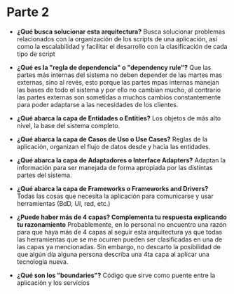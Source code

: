 # Parte 2

- **¿Qué busca solucionar esta arquitectura?**
Busca solucionar problemas relacionados con la organización de los scripts de una aplicación, así como la escalabilidad y facilitar el desarrollo con la clasificación de cada tipo de script

- **¿Qué es la "regla de dependencia" o "dependency rule"?**
Que las partes más internas del sistema no deben depender de las martes mas externas, sino al revés, esto porque las partes mpas internas manejan las bases de todo el sistema y por ello no cambian mucho, al contrario las partes externas son sometidas a muchos cambios constantemente para poder adaptarse a las necesidades de los clientes. 
- **¿Qué abarca la capa de Entidades o Entities?**
Los objetos de más alto nivel, la base del sistema completo.

- **¿Qué abarca la capa de Casos de Uso o Use Cases?**
Reglas de la aplicación, organizan el flujo de datos desde y hacia las entidades.

- **¿Qué abarca la capa de Adaptadores o Interface Adapters?**
Adaptan la información para ser manejada de forma apropiada por las distintas partes del sistema.

- **¿Qué abarca la capa de Frameworks o Frameworks and Drivers?**
Todas las cosas que necesita la aplicación para comunicarse y usar herramientas (BdD, UI, red, etc.)

- **¿Puede haber más de 4 capas? Complementa tu respuesta explicando tu razonamiento**
Probablemente, en lo personal no encuentro una razón para que haya más de 4 capas al seguir esta arquitectura ya que todas las herramientas que se me ocurren pueden ser clasificadas en una de las capas ya mencionadas. Sin embargo, no descarto la posibilidad de que algún día alguna persona describa una 4ta capa al aplicar una tecnología nueva.

- **¿Qué son los "boundaries"?**
Código que sirve como puente entre la aplicación y los servicios